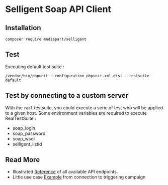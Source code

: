 # Selligent Soap API Client

## Installation

```
composer require mediapart/selligent
```

## Test

Executing default test suite :

```
/vendor/bin/phpunit --configuration phpunit.xml.dist --testsuite default
```

## Test by connecting to a custom server

With the `real` testsuite, you could execute a serie of test who will be applied to a given host. Some environment variables are required to execute RealTestSuite :

- soap_login
- soap_password
- soap_wsdl
- selligent_listid


## Read More

- Illustrated [Reference](doc/Reference.md) of all available API endpoints.
- Little use case [Example](doc/Example.md) from connection to triggering campaign

